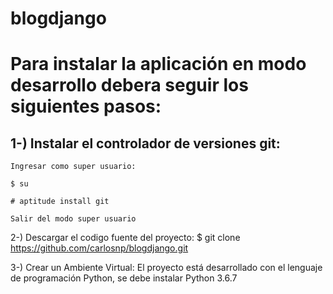 # blogdjango
Para instalar la aplicación en modo desarrollo debera seguir los siguientes pasos:
===========================================================

1-) Instalar el controlador de versiones git:
------------------------------------------------------
    
    Ingresar como super usuario:

    $ su

    # aptitude install git
    
    Salir del modo super usuario

2-) Descargar el codigo fuente del proyecto:
$ git clone https://github.com/carlosnp/blogdjango.git

3-) Crear un Ambiente Virtual:
El proyecto está desarrollado con el lenguaje de programación Python, se debe instalar Python 3.6.7